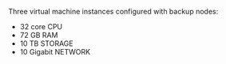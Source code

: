 Three virtual machine instances configured with backup nodes:

* 32 core CPU
* 72 GB RAM 
* 10 TB STORAGE
* 10 Gigabit NETWORK 

